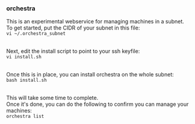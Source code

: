 ### orchestra

This is an experimental webservice for managing machines in a subnet.<br>
To get started, put the CIDR of your subnet in this file:<br>
```vi ~/.orchestra_subnet```<br><br>

Next, edit the install script to point to your ssh keyfile:<br>
```vi install.sh```<br><br>

Once this is in place, you can install orchestra on the whole subnet:<br>
```bash install.sh```<br><br>

This will take some time to complete.<br>
Once it's done, you can do the following to confirm you can manage your machines:<br>
```orchestra list```<br><br>
